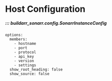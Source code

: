 # Host Configuration

##### ::: buildarr_sonarr.config.SonarrInstanceConfig
    options:
      members:
        - hostname
        - port
        - protocol
        - api_key
        - version
        - settings
      show_root_heading: false
      show_source: false
